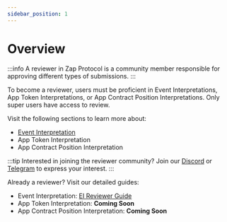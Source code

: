 ```yaml
---
sidebar_position: 1
---
```


# Overview

:::info
A reviewer in Zap Protocol is a community member responsible for approving different types of submissions.
:::

To become a reviewer, users must be proficient in Event Interpretations, App Token Interpretations, or App Contract Position Interpretations. Only super users have access to review.

Visit the following sections to learn more about:
- [Event Interpretation](docs/Interpretation/event-interpretation/overview.md)
- App Token Interpretation
- App Contract Position Interpretation

:::tip
Interested in joining the reviewer community? Join our [Discord](https://zapper.xyz/discord) or [Telegram](https://t.me/+mAVxPRsA7bE3ZDkx) to express your interest.
:::

Already a reviewer? Visit our detailed guides:
- Event Interpretation: [EI Reviewer Guide](#)
- App Token Interpretation: **Coming Soon**
- App Contract Position Interpretation: **Coming Soon**

